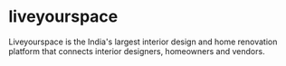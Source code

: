 # liveyourspace
Liveyourspace is the India's largest interior design and home renovation platform that connects interior designers, homeowners and vendors. 
